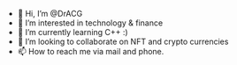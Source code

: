 - 👋 Hi, I’m @DrACG
- 👀 I’m interested in technology & finance
- 🌱 I’m currently learning C++ :)
- 💞️ I’m looking to collaborate on NFT and crypto currencies
- 📫 How to reach me via mail and phone.

<!---
DrACG/DrACG is a ✨ special ✨ repository because its `README.md` (this file) appears on your GitHub profile.
You can click the Preview link to take a look at your changes.
--->
